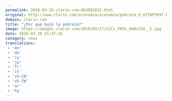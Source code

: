 ```yaml
---
permalink: 2018-03-28-clarin.com-863882632.html
original: http://www.clarin.com/economia/economia/pobreza_0_HJ7NPYK9f.html
domain: clarin.com
title: "¿Por qué bajó la pobreza?"
image: https://images.clarin.com/2018/03/27/S1Cv_FK9z_600x338__1.jpg
date: 2018-03-28 21:47:16
category: news
translations: 
 - 'en'
 - 'de'
 - 'ru'
 - 'ja'
 - 'fr'
 - 'it'
 - 'zh-CN'
 - 'zh-TW'
 - 'ar'
 - 'hy'
---
```


